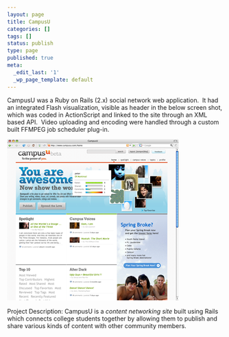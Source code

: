 ```yaml
---
layout: page
title: CampusU
categories: []
tags: []
status: publish
type: page
published: true
meta:
  _edit_last: '1'
  _wp_page_template: default
---
```

CampusU was a Ruby on Rails (2.x) social network web application.  It had an integrated Flash visualization, visible as header in the below screen shot, which was coded in ActionScript and linked to the site through an XML based API.  Video uploading and encoding were handled through a custom built FFMPEG job scheduler plug-in.

<p class="center">
<img title="CampusU Screenshot" src="/assets/images/screens_campusu.png" alt="CampusU Front Screen shot" width="400" height="376" />
</p>

Project Description: CampusU is a <em>content networking site</em> built using Rails which connects college students together by allowing  them to publish and share various kinds of content with other community  members.

